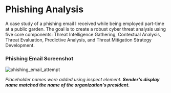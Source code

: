 # Phishing Analysis
A case study of a phishing email I received while being employed part-time at a public garden. The goal is to create a robust cyber threat analysis using five core components: Threat Intelligence Gathering, Contextual Analysis, Threat Evaluation, Predictive Analysis, and Threat Mitigation Strategy Development.

### Phishing Email Screenshot
![phishing_email_attempt](https://github.com/user-attachments/assets/9e785f7b-33c4-4979-ad0f-ae7dcec81799)

*Placeholder names were added using inspect element.* ***Sender's display name matched the name of the organization's president.***
